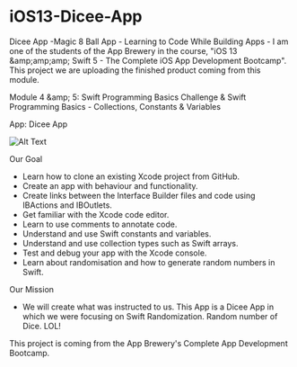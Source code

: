 # iOS13-Dicee-App
Dicee App -Magic 8 Ball App - Learning to Code While Building Apps - I am one of the students of the App Brewery in the course, "iOS 13 &amp;amp;amp;amp; Swift 5 - The Complete iOS App Development Bootcamp". This project we are uploading the finished product coming from this module.  

Module 4  &amp;amp; 5: Swift Programming Basics Challenge &amp; Swift Programming Basics - Collections, Constants &amp; Variables 

App: Dicee App




![Alt Text](https://media.giphy.com/media/fX2NZ8yMrxvlCpnsjg/giphy.gif)



Our Goal
- Learn how to clone an existing Xcode project from GitHub.
- Create an app with behaviour and functionality.
- Create links between the Interface Builder files and code using IBActions and IBOutlets.
- Get familiar with the Xcode code editor.
- Learn to use comments to annotate code.
- Understand and use Swift constants and variables.
- Understand and use collection types such as Swift arrays.
- Test and debug your app with the Xcode console.
- Learn about randomisation and how to generate random numbers in Swift.


Our Mission
- We will create what was instructed to us. This App is a Dicee App in which we were focusing on Swift Randomization. Random number of Dice. LOL!

This project is coming from the App Brewery's Complete App Development Bootcamp.

